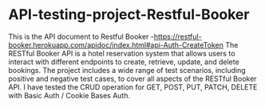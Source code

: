 # API-testing-project-Restful-Booker
This is the API document to Restful Booker -https://restful-booker.herokuapp.com/apidoc/index.html#api-Auth-CreateToken
The RESTful Booker API is a hotel reservation system that allows users to interact with different endpoints to create, retrieve, update, and delete bookings.
The project includes a wide range of test scenarios, including positive and negative test cases, to cover all aspects of the RESTful Booker API.
I have tested the CRUD operation for GET, POST, PUT, PATCH, DELETE with Basic Auth / Cookie Bases Auth. 
